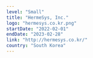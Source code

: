 ```yaml
---
level: "Small"
title: "HermeSys, Inc."
logo: "hermesys.co.kr.png"
startDate: "2022-02-01"
endDate: "2023-02-28"
link: "http://hermesys.co.kr/"
country: "South Korea"
---
```

